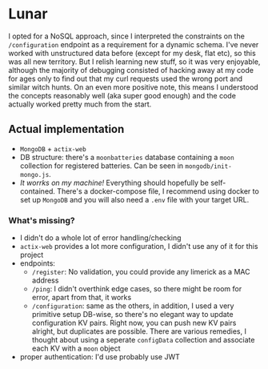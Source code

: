 # Lunar

I opted for a NoSQL approach, since I interpreted the constraints on the `/configuration` endpoint as a requirement for a dynamic schema. I've never worked with unstructured data before (except for my desk, flat etc), so this was all new territory. But I relish learning new stuff, so it was very enjoyable, although the majority of debugging consisted of hacking away at my code for ages only to find out that my curl requests used the wrong port and similar witch hunts. On an even more positive note, this means I understood the concepts reasonably well (aka super good enough) and the code actually worked pretty much from the start.

## Actual implementation

- `MongoDB` + `actix-web`
- DB structure: there's a `moonbatteries` database containing a `moon` collection for registered batteries. Can be seen in `mongodb/init-mongo.js`.
- *It worrks on my machine!* Everything should hopefully be self-contained. There's a docker-compose file, I recommend using docker to set up `MongoDB` and you will also need a `.env` file with your target URL.


### What's missing?

- I didn't do a whole lot of error handling/checking
- `actix-web` provides a lot more configuration, I didn't use any of it for this project
- endpoints:
    - `/register`: No validation, you could provide any limerick as a MAC address
    - `/ping`: I didn't overthink edge cases, so there might be room for error, apart from that, it works
    - `/configuration`: same as the others, in addition, I used a very primitive setup DB-wise, so there's no elegant way to update configuration KV pairs. Right now, you can push new KV pairs alright, but duplicates are possible. There are various remedies, I thought about using a seperate `configData` collection and associate each KV with a `moon` object
- proper authentication: I'd use probably use JWT




